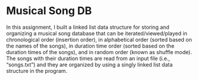 # Musical Song DB
In this assignment, I built a linked list data structure for storing and organizing a musical song database that can be iterated/viewed/played in chronological order (insertion order), in alphabetical order (sorted based on the names of the songs), in duration time order (sorted based on the duration times of the songs), and in random order (known as shuffle mode). The songs with their duration times are read from an input file (i.e., “songs.txt”) and they are organized by using a singly linked list data structure in the program.
